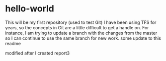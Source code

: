 # hello-world
This will be my first repository (used to test Git)
I have been using TFS for years, so the concepts in Git are a little difficult to get a handle on.   For instance, I am trying to update a branch with the changes from the master so I can continue to use the same branch for new work.
some update to this readme

modified after I created report3
